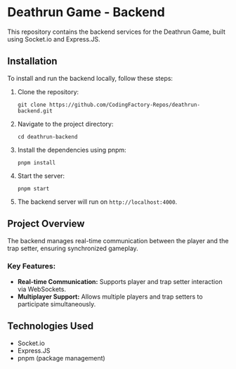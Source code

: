 
# Deathrun Game - Backend

This repository contains the backend services for the Deathrun Game, built using Socket.io and Express.JS.

## Installation

To install and run the backend locally, follow these steps:

1. Clone the repository:
   ```
   git clone https://github.com/CodingFactory-Repos/deathrun-backend.git
   ```

2. Navigate to the project directory:
   ```
   cd deathrun-backend
   ```

3. Install the dependencies using pnpm:
   ```
   pnpm install
   ```

4. Start the server:
   ```
   pnpm start
   ```

5. The backend server will run on `http://localhost:4000`.

## Project Overview

The backend manages real-time communication between the player and the trap setter, ensuring synchronized gameplay.

### Key Features:
- **Real-time Communication:** Supports player and trap setter interaction via WebSockets.
- **Multiplayer Support:** Allows multiple players and trap setters to participate simultaneously.

## Technologies Used

- Socket.io
- Express.JS
- pnpm (package management)

